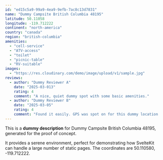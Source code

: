 ```yaml
---
id: "ed15c5a9-99a9-4ea9-9efb-7ac8c13d7831"
name: "Dummy Campsite British Columbia 48195"
latitude: 50.11058
longitude: -119.712222
continent: "north-america"
country: "canada"
region: "british-columbia"
amenities:
  - "cell-service"
  - "ATV-access"
  - "toilet"
  - "picnic-table"
  - "RV-suitable"
images:
  - "https://res.cloudinary.com/demo/image/upload/v1/sample.jpg"
reviews:
  - author: "Dummy Reviewer A"
    date: "2025-03-013"
    rating: 4
    comment: "A nice, quiet dummy spot with some basic amenities."
  - author: "Dummy Reviewer B"
    date: "2025-03-05"
    rating: 4
    comment: "Found it easily. GPS was spot on for this dummy location."
---
```


This is a **dummy description** for Dummy Campsite British Columbia 48195, generated for the proof of concept.

It provides a serene environment, perfect for demonstrating how SvelteKit can handle a large number of static pages. The coordinates are 50.110580, -119.712222.
